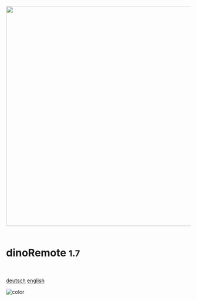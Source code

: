<div align=center>
  <img width="600" src="/docs/assets/dinotec_logo_2.png"/> 
</div>

<br>

# dinoRemote <small>1.7</small>

<br>

[deutsch](de-de/README) 
[english](en-en/README)

<!-- background image -->



<!-- background color -->

![color](#f0f0f0)
